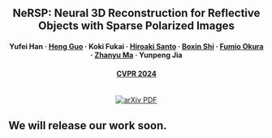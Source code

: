 <h2 align="center">NeRSP: Neural 3D Reconstruction for Reflective Objects with Sparse Polarized Images</h2>
<h4 align="center">
    <strong>Yufei Han</strong></a>
    ·
    <a href="https://gh-home.github.io/"><strong>Heng Guo</strong></a>
    ·
    <strong>Koki Fukai</strong></a>
    ·
    <a href="https://sites.google.com/view/hiroaki-santo/"><strong>Hiroaki Santo</strong></a>
    ·
    <a href="https://camera.pku.edu.cn/"><strong>Boxin Shi</strong></a>
    ·
    <a href="http://cvl.ist.osaka-u.ac.jp/user/okura/"><strong>Fumio Okura</strong></a>
    ·
    <a href="https://zhanyuma.cn/"><strong>Zhanyu Ma</strong></a>
    ·
    <strong>Yunpeng Jia</strong></a>
</h3>
<h4 align="center"><a href="https://cvpr.thecvf.com/Conferences/2024">CVPR 2024 </a></h3>
<p align="center">
  <br>
    <a href="">
      <img src='https://img.shields.io/badge/arXiv-Paper-981E32?style=for-the-badge&Color=B31B1B' alt='arXiv PDF'>
    </a>
    <!-- <a href=''>
      <img src='https://img.shields.io/badge/MVAS-Project Page-5468FF?style=for-the-badge' alt='Project Page'></a> -->
</p>
<div align="center">
</div>

## We will release our work soon.
